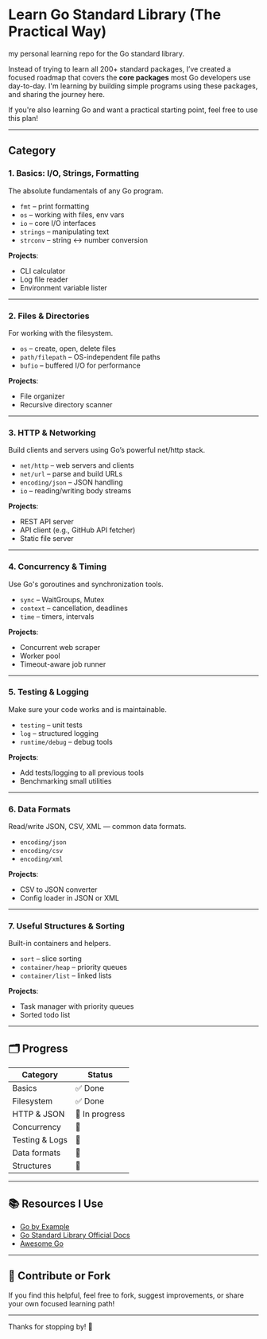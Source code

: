 # Learn Go Standard Library (The Practical Way)

my personal learning repo for the Go standard library.

Instead of trying to learn all 200+ standard packages, I’ve created a focused roadmap that covers the **core packages** most Go developers use day-to-day. I'm learning by building simple programs using these packages, and sharing the journey here.

If you're also learning Go and want a practical starting point, feel free to use this plan!

---

## Category

### 1. Basics: I/O, Strings, Formatting
The absolute fundamentals of any Go program.

- `fmt` – print formatting
- `os` – working with files, env vars
- `io` – core I/O interfaces
- `strings` – manipulating text
- `strconv` – string ↔ number conversion

**Projects**:
- CLI calculator  
- Log file reader  
- Environment variable lister  

---

### 2. Files & Directories
For working with the filesystem.

- `os` – create, open, delete files
- `path/filepath` – OS-independent file paths
- `bufio` – buffered I/O for performance

**Projects**:
- File organizer  
- Recursive directory scanner  

---

### 3. HTTP & Networking
Build clients and servers using Go’s powerful net/http stack.

- `net/http` – web servers and clients
- `net/url` – parse and build URLs
- `encoding/json` – JSON handling
- `io` – reading/writing body streams

**Projects**:
- REST API server  
- API client (e.g., GitHub API fetcher)  
- Static file server  

---

### 4. Concurrency & Timing
Use Go's goroutines and synchronization tools.

- `sync` – WaitGroups, Mutex
- `context` – cancellation, deadlines
- `time` – timers, intervals

**Projects**:
- Concurrent web scraper  
- Worker pool  
- Timeout-aware job runner  

---

### 5. Testing & Logging
Make sure your code works and is maintainable.

- `testing` – unit tests
- `log` – structured logging
- `runtime/debug` – debug tools

**Projects**:
- Add tests/logging to all previous tools  
- Benchmarking small utilities  

---

### 6. Data Formats
Read/write JSON, CSV, XML — common data formats.

- `encoding/json`
- `encoding/csv`
- `encoding/xml`

**Projects**:
- CSV to JSON converter  
- Config loader in JSON or XML  

---

### 7. Useful Structures & Sorting
Built-in containers and helpers.

- `sort` – slice sorting
- `container/heap` – priority queues
- `container/list` – linked lists

**Projects**:
- Task manager with priority queues  
- Sorted todo list  

---

## 🗂️ Progress

| Category        | Status     |
|----------------|------------|
| Basics          | ✅ Done      |
| Filesystem      | ✅ Done      |
| HTTP & JSON     | 🔄 In progress |
| Concurrency     | 🔲    |
| Testing & Logs  | 🔲    |
| Data formats    | 🔲    |
| Structures      | 🔲    |


---

## 📚 Resources I Use

- [Go by Example](https://gobyexample.com/)
- [Go Standard Library Official Docs](https://pkg.go.dev/std)
- [Awesome Go](https://awesome-go.com/)

---

## 🤝 Contribute or Fork

If you find this helpful, feel free to fork, suggest improvements, or share your own focused learning path!

---

Thanks for stopping by! 🚀
